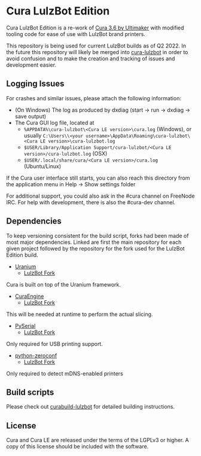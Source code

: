 Cura LulzBot Edition
====
Cura LulzBot Edition is a re-work of [Cura 3.6 by Ultimaker](https://github.com/Ultimaker/Cura/tree/3.6) with modified tooling code for ease of use with LulzBot brand printers.

This repository is being used for current LulzBot builds as of Q2 2022. In the future this repository will likely be merged into [cura-lulzbot](https://gitlab.com/lulzbot3d/cura-le/cura-lulzbot) in order to avoid confusion and to make the creation and tracking of issues and development easier.

Logging Issues
------------
For crashes and similar issues, please attach the following information:

* (On Windows) The log as produced by dxdiag (start -> run -> dxdiag -> save output)
* The Cura GUI log file, located at
  * `%APPDATA%\cura-lulzbot\<Cura LE version>\cura.log` (Windows), or usually `C:\Users\\<your username>\AppData\Roaming\cura-lulzbot\<Cura LE version>\cura-lulzbot.log`
  * `$USER/Library/Application Support/cura-lulzbot/<Cura LE version>/cura-lulzbot.log` (OSX)
  * `$USER/.local/share/cura/<Cura LE version>/cura.log` (Ubuntu/Linux)

If the Cura user interface still starts, you can also reach this directory from the application menu in Help -> Show settings folder

For additional support, you could also ask in the #cura channel on FreeNode IRC. For help with development, there is also the #cura-dev channel.

Dependencies
------------
To keep versioning consistent for the build script, forks had been made of most major dependencies. Linked are first the main repository for each given project followed by the repository for the fork used for the LulzBot Edition build.

* [Uranium](https://github.com/Ultimaker/Uranium)
  * [LulzBot Fork](https://gitlab.com/lulzbot3d/cura-le/curaengine)

Cura is built on top of the Uranium framework.

* [CuraEngine](https://github.com/Ultimaker/CuraEngine)
  * [LulzBot Fork](https://gitlab.com/lulzbot3d/cura-le/curaengine)

This will be needed at runtime to perform the actual slicing.

* [PySerial](https://github.com/pyserial/pyserial)
   * [LulzBot Fork](https://gitlab.com/lulzbot3d/cura-le/curaengine)

Only required for USB printing support.

* [python-zeroconf](https://github.com/jstasiak/python-zeroconf)
  * [LulzBot Fork](https://gitlab.com/lulzbot3d/cura-le/python-zeroconf)

Only required to detect mDNS-enabled printers

Build scripts
-------------
Please check out [curabuild-lulzbot](https://gitlab.com/lulzbot3d/cura-le/curabuild-lulzbot) for detailed building instructions.

License
----------------
Cura and Cura LE are released under the terms of the LGPLv3 or higher. A copy of this license should be included with the software.
